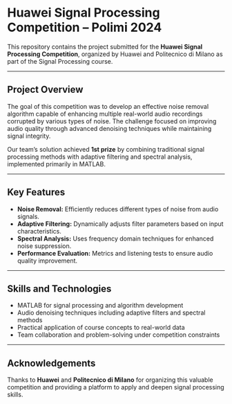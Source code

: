 # Huawei Signal Processing Competition – Polimi 2024

This repository contains the project submitted for the **Huawei Signal Processing Competition**, organized by Huawei and Politecnico di Milano as part of the Signal Processing course.

---

## Project Overview

The goal of this competition was to develop an effective noise removal algorithm capable of enhancing multiple real-world audio recordings corrupted by various types of noise. The challenge focused on improving audio quality through advanced denoising techniques while maintaining signal integrity.

Our team’s solution achieved **1st prize** by combining traditional signal processing methods with adaptive filtering and spectral analysis, implemented primarily in MATLAB.

---

## Key Features

- **Noise Removal:** Efficiently reduces different types of noise from audio signals.
- **Adaptive Filtering:** Dynamically adjusts filter parameters based on input characteristics.
- **Spectral Analysis:** Uses frequency domain techniques for enhanced noise suppression.
- **Performance Evaluation:** Metrics and listening tests to ensure audio quality improvement.

---
## Skills and Technologies

- MATLAB for signal processing and algorithm development
- Audio denoising techniques including adaptive filters and spectral methods
- Practical application of course concepts to real-world data
- Team collaboration and problem-solving under competition constraints

---

## Acknowledgements

Thanks to **Huawei** and **Politecnico di Milano** for organizing this valuable competition and providing a platform to apply and deepen signal processing skills.
